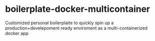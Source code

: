 # boilerplate-docker-multicontainer
Customized personal boilerplaite to quickly spin up a production+develepoment ready enviroment as a multi-containerized docker app
